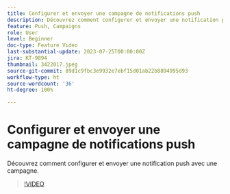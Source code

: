 ```yaml
---
title: Configurer et envoyer une campagne de notifications push
description: Découvrez comment configurer et envoyer une notification push avec une campagne.
feature: Push, Campaigns
role: User
level: Beginner
doc-type: Feature Video
last-substantial-update: 2023-07-25T00:00:00Z
jira: KT-9894
thumbnail: 3422017.jpeg
source-git-commit: 89d1c9fbc3e9932e7ebf15d01ab22b8894995d93
workflow-type: ht
source-wordcount: '36'
ht-degree: 100%

---
```



# Configurer et envoyer une campagne de notifications push

Découvrez comment configurer et envoyer une notification push avec une campagne.

>[!VIDEO](https://video.tv.adobe.com/v/3422017/?learn=on)
